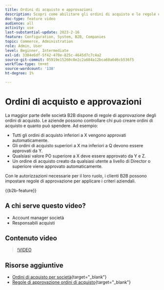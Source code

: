 ```yaml
---
title: Ordini di acquisto e approvazioni
description: Scopri come abilitare gli ordini di acquisto e le regole di approvazione per gli account aziendali B2B.
doc-type: feature video
audience: all
activity: use
last-substantial-update: 2023-2-16
feature: Configuration, System, B2B, Companies
topic: Commerce, Administration
role: Admin, User
level: Beginner, Intermediate
exl-id: 3384e6df-5f42-470e-825c-4645d7c7c4a2
source-git-commit: 05919e15260c0e2c2a684a12bca60a6d6cb536f5
workflow-type: tm+mt
source-wordcount: '138'
ht-degree: 1%

---
```


# Ordini di acquisto e approvazioni

La maggior parte delle società B2B dispone di regole di approvazione degli ordini di acquisto. Le aziende possono controllare chi può creare ordini di acquisto e quanto può spendere. Ad esempio:

- Tutti gli ordini di acquisto inferiori a X vengono approvati automaticamente.
- Gli ordini di acquisto superiori a X ma inferiori a Q devono essere approvati da Y.
- Qualsiasi valore PO superiore a X deve essere approvato da Y e Z.
- Un ordine di acquisto creato da qualsiasi utente a livello di Director o superiore viene approvato automaticamente.

Con le autorizzazioni necessarie per il loro ruolo, i clienti B2B possono impostare regole di approvazione per applicare i criteri aziendali.

{{b2b-feature}}

## A chi serve questo video?

- Account manager società
- Responsabili acquisti

## Contenuto video

>[!VIDEO](https://video.tv.adobe.com/v/344450?quality=12&learn=on)

## Risorse aggiuntive

- [Ordini di acquisto per società](https://experienceleague.adobe.com/docs/commerce-admin/b2b/purchase-orders/purchase-order-flow.html){target="_blank"}
- [Regole di approvazione ordini di acquisto](https://experienceleague.adobe.com/docs/commerce-admin/b2b/purchase-orders/account-dashboard-approval-rules.html){target="_blank"}
